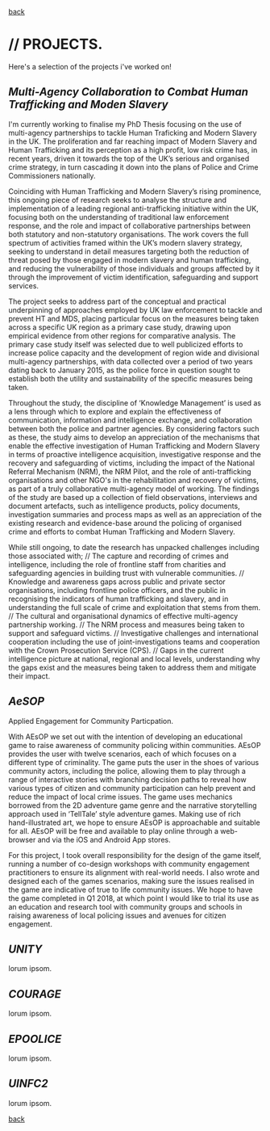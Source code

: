 
[back](./)

# // PROJECTS. 

Here's a selection of the projects i've worked on! 

## _Multi-Agency Collaboration to Combat Human Trafficking and Moden Slavery_

I'm currently working to finalise my PhD Thesis focusing on the use of multi-agency partnerships to tackle Human Traficking and Modern Slavery in the UK. The proliferation and far reaching impact of Modern Slavery and Human Trafficking and its perception as a high profit, low risk crime has, in recent years, driven it towards the top of the UK’s serious and organised crime strategy, in turn cascading it down into the plans of Police and Crime Commissioners nationally. 

Coinciding with Human Trafficking and Modern Slavery’s rising prominence, this ongoing piece of research seeks to analyse the structure and implementation of a leading regional anti-trafficking initiative within the UK, focusing both on the understanding of traditional law enforcement response, and the role and impact of collaborative partnerships between both statutory and non-statutory organisations. The work covers the full spectrum of activities framed within the UK’s modern slavery strategy, seeking to understand in detail measures targeting both the reduction of threat posed by those engaged in modern slavery and human trafficking, and reducing the vulnerability of those individuals and groups affected by it through the improvement of victim identification, safeguarding and support services. 

The project seeks to address part of the conceptual and practical underpinning of approaches employed by UK law enforcement to tackle and prevent HT and MDS, placing particular focus on the measures being taken across a specific UK region as a primary case study, drawing upon empirical evidence from other regions for comparative analysis. The primary case study itself was selected due to well publicized efforts to increase police capacity and the development of region wide and divisional multi-agency partnerships, with data collected over a period of two years dating back to January 2015, as the police force in question sought to establish both the utility and sustainability of the specific measures being taken. 

Throughout the study, the discipline of ‘Knowledge Management’ is used as a lens through which to explore and explain the effectiveness of communication, information and intelligence exchange, and collaboration between both the police and partner agencies. By considering factors such as these, the study aims to develop an appreciation of the mechanisms that enable the effective investigation of Human Trafficking and Modern Slavery in terms of proactive intelligence acquisition, investigative response and the recovery and safeguarding of victims, including the impact of the National Referral Mechanism (NRM), the NRM Pilot, and the role of anti-trafficking organisations and other NGO's in the rehabilitation and recovery of victims, as part of a truly collaborative multi-agency model of working. The findings of the study are based up a collection of field observations, interviews and document artefacts, such as intelligence products, policy documents, investigation summaries and process maps as well as an appreciation of the existing research and evidence-base around the policing of organised crime and efforts to combat Human Trafficking and Modern Slavery. 

While still ongoing, to date the research has unpacked challenges including those associated with;
// The capture and recording of crimes and intelligence, including the role of frontline staff from charities and safeguarding agencies in building trust with vulnerable communities. 
// Knowledge and awareness gaps across public and private sector organisations, including frontline police officers, and the public in recognising the indicators of human trafficking and slavery, and in understanding the full scale of crime and exploitation that stems from them. 
// The cultural and organisational dynamics of effective multi-agency partnership working. 
// The NRM process and measures being taken to support and safeguard victims. 
// Investigative challenges and international cooperation including the use of joint-investigations teams and cooperation with the Crown Prosecution Service (CPS). 
// Gaps in the current intelligence picture at national, regional and local levels, understanding why the gaps exist and the measures being taken to address them and mitigate their impact.

## _AeSOP_

Applied Engagement for Community Particpation. 

With AEsOP we set out with the intention of developing an educational game to raise awareness of community policing within communities. AEsOP provides the user with twelve scenarios, each of which focuses on a different type of criminality. The game puts the user in the shoes of various community actors, including the police, allowing them to play through a range of interactive stories with branching decision paths to reveal how various types of citizen and community participation can help prevent and reduce the impact of local crime issues. The game uses mechanics borrowed from the 2D adventure game genre and the narrative storytelling approach used in ‘TellTale’ style adventure games. Making use of rich hand-illustrated art, we hope to ensure AEsOP is approachable and suitable for all. AEsOP will be free and available to play online through a web-browser and via the iOS and Android App stores. 

For this project, I took overall responsibility for the design of the game itself, running a number of co-design workshops with community engagement practitioners to ensure its alignment with real-world needs. I also wrote and designed each of the games scenarios, making sure the issues realised in the game are indicative of true to life community issues. We hope to have the game completed in Q1 2018, at which point I would like to trial its use as an education and research tool with community groups and schools in raising awareness of local policing issues and avenues for citizen engagement. 

## _UNITY_

lorum ipsom. 

## _COURAGE_

lorum ipsom. 

## _EPOOLICE_ 

lorum ipsom. 

## _UINFC2_

lorum ipsom. 


[back](./)
